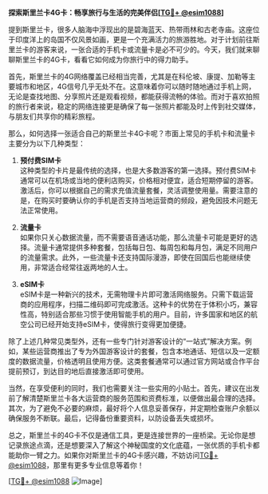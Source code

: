 **探索斯里兰卡4G卡：畅享旅行与生活的完美伴侣[[TG💪+ @esim1088](https://t.me/s/esim1088)]**

提到斯里兰卡，很多人脑海中浮现出的是碧海蓝天、热带雨林和古老寺庙。这座位于印度洋上的岛国不仅风景如画，更是一个充满活力的旅游胜地。对于计划前往斯里兰卡的游客来说，一张合适的手机卡或流量卡是必不可少的。今天，我们就来聊聊斯里兰卡的4G卡，看看它如何成为你旅行中的得力助手。

首先，斯里兰卡的4G网络覆盖已经相当完善，尤其是在科伦坡、康提、加勒等主要城市和地区，4G信号几乎无处不在。这意味着你可以随时随地通过手机上网，无论是查找地图、分享照片还是观看视频，都能获得流畅的体验。而对于喜欢拍照的旅行者来说，稳定的网络连接更是确保了每一张照片都能及时上传到社交媒体，与朋友们共享你的精彩旅程。

那么，如何选择一张适合自己的斯里兰卡4G卡呢？市面上常见的手机卡和流量卡主要分为以下几种类型：

1. **预付费SIM卡**  
   这种类型的卡片是最传统的选择，也是大多数游客的第一选择。预付费SIM卡通常可以在机场或当地的便利店购买，价格相对便宜，适合短期停留的游客。激活后，你可以根据自己的需求充值流量套餐，灵活调整使用量。需要注意的是，在购买时要确认你的手机是否支持当地运营商的频段，避免因技术问题无法正常使用。

2. **流量卡**  
   如果你只关心数据流量，而不需要语音通话功能，那么流量卡可能是更好的选择。流量卡通常提供多种套餐，包括每日包、每周包和每月包，满足不同用户的流量需求。此外，一些流量卡还支持国际漫游，即使在回国后也能继续使用，非常适合经常往返两地的人士。

3. **eSIM卡**  
   eSIM卡是一种新兴的技术，无需物理卡片即可激活网络服务。只需下载运营商的应用程序，扫描二维码即可完成激活。这种卡的优势在于体积小巧，兼容性高，特别适合那些习惯于使用智能手机的用户。目前，许多国家和地区的航空公司已经开始支持eSIM卡，使得旅行变得更加便捷。

除了上述几种常见类型外，还有一些专门针对游客设计的“一站式”解决方案。例如，某些运营商推出了专为外国游客设计的套餐，包含本地通话、短信以及一定额度的数据流量，价格透明且使用方便。这类套餐通常可以通过官方网站或合作平台提前预订，到达目的地后直接激活即可使用。

当然，在享受便利的同时，我们也需要关注一些实用的小贴士。首先，建议在出发前了解清楚斯里兰卡各大运营商的服务范围和资费标准，以便做出最合理的选择。其次，为了避免不必要的麻烦，最好将个人信息妥善保存，并定期检查账户余额以确保服务不断联。最后，记得备份重要资料，以防设备丢失或损坏。

总之，斯里兰卡的4G卡不仅是通信工具，更是连接世界的一座桥梁。无论你是想记录旅途点滴，还是想要深入了解这个神秘国度的文化底蕴，一张优质的手机卡都能助你一臂之力。如果你对斯里兰卡的4G卡感兴趣，不妨访问[TG💪+ @esim1088](https://t.me/s/esim1088)，那里有更多专业信息等着你！

[[TG💪+ @esim1088](https://t.me/s/esim1088) ![Image](https://i.postimg.cc/4NQfJmqS/Snipaste-2025-05-13-00-14-12.png)]